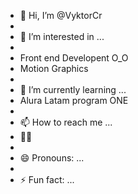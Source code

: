 - 👋 Hi, I’m @VyktorCr
- 
- 👀 I’m interested in ...
- 
- Front end Developent O_O
- Motion Graphics
- 
- 🌱 I’m currently learning ...
- Alura Latam program ONE
- 
- 📫 How to reach me ...
- 💌😄
- 
- 😄 Pronouns: ...
- 
- ⚡ Fun fact: ...

<!---
VyktorCr/VyktorCr is a ✨ special ✨ repository because its `README.md` (this file) appears on your GitHub profile.
You can click the Preview link to take a look at your changes.
--->
